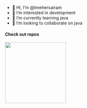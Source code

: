 - 👋 Hi, I’m @tmehersairam
- 👀 I’m interested in development
- 🌱 I’m currently learning java
- 💞️ I’m looking to collaborate on java


<!---
tmehersairam/tmehersairam is a ✨ special ✨ repository because its `README.md` (this file) appears on your GitHub profile.
You can click the Preview link to take a look at your changes.
--->
<h4>Check out repos</h4>
<image width="200" height="200" src = "https://www.bing.com/th/id/OGC.8d621f66f551b6a39072473d52280ff0?pid=1.7&rurl=https%3a%2f%2fcdn.dribbble.com%2fusers%2f50886%2fscreenshots%2f2710024%2fcoding.gif&ehk=B9Lc8iiNHsBpbx%2bFiOTaV8EyZb%2fCq46u8zRTfzpy1Sk%3d">
